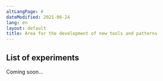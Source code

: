 ```yaml
---
altLangPage: #
dateModified: 2021-06-24
lang: en
layout: default
title: Area for the development of new tools and patterns
---
```

## List of experiments
Coming soon...